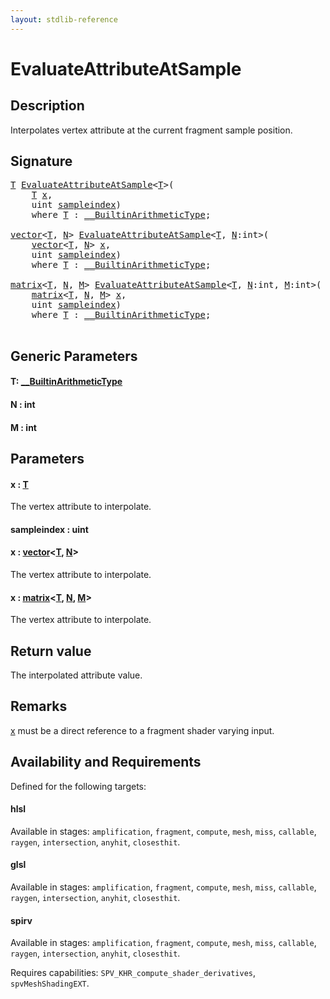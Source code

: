 ```yaml
---
layout: stdlib-reference
---
```


# EvaluateAttributeAtSample

## Description

Interpolates vertex attribute at the current fragment sample position.



## Signature 

<pre>
<a href="evaluateattributeatsample-08hj.html#typeparam-T" class="code_type">T</a> <a href="evaluateattributeatsample-08hj.html">EvaluateAttributeAtSample</a>&lt;<a href="evaluateattributeatsample-08hj.html#typeparam-T" class="code_type">T</a>&gt;(
    <a href="evaluateattributeatsample-08hj.html#typeparam-T" class="code_type">T</a> <a href="evaluateattributeatsample-08hj.html#decl-x" class="code_param">x</a>,
    <span class="code_keyword">uint</span> <a href="evaluateattributeatsample-08hj.html#decl-sampleindex" class="code_param">sampleindex</a>)
    <span class='code_keyword'>where</span> <a href="evaluateattributeatsample-08hj.html#typeparam-T" class="code_type">T</a> : <a href="../interfaces/0_builtinarithmetictype-029j/index.html" class="code_type">__BuiltinArithmeticType</a>;

<a href="../types/vector/index.html" class="code_type">vector</a>&lt;<a href="evaluateattributeatsample-08hj.html#typeparam-T" class="code_type">T</a>, <a href="evaluateattributeatsample-08hj.html#decl-N" class="code_var">N</a>&gt; <a href="evaluateattributeatsample-08hj.html">EvaluateAttributeAtSample</a>&lt;<a href="evaluateattributeatsample-08hj.html#typeparam-T" class="code_type">T</a>, <a href="evaluateattributeatsample-08hj.html#decl-N" class="code_var">N</a>:<span class="code_keyword">int</span>&gt;(
    <a href="../types/vector/index.html" class="code_type">vector</a>&lt;<a href="evaluateattributeatsample-08hj.html#typeparam-T" class="code_type">T</a>, <a href="evaluateattributeatsample-08hj.html#decl-N" class="code_var">N</a>&gt; <a href="evaluateattributeatsample-08hj.html#decl-x" class="code_param">x</a>,
    <span class="code_keyword">uint</span> <a href="evaluateattributeatsample-08hj.html#decl-sampleindex" class="code_param">sampleindex</a>)
    <span class='code_keyword'>where</span> <a href="evaluateattributeatsample-08hj.html#typeparam-T" class="code_type">T</a> : <a href="../interfaces/0_builtinarithmetictype-029j/index.html" class="code_type">__BuiltinArithmeticType</a>;

<a href="../types/matrix/index.html" class="code_type">matrix</a>&lt;<a href="evaluateattributeatsample-08hj.html#typeparam-T" class="code_type">T</a>, <a href="evaluateattributeatsample-08hj.html#decl-N" class="code_var">N</a>, <a href="evaluateattributeatsample-08hj.html#decl-M" class="code_var">M</a>&gt; <a href="evaluateattributeatsample-08hj.html">EvaluateAttributeAtSample</a>&lt;<a href="evaluateattributeatsample-08hj.html#typeparam-T" class="code_type">T</a>, <a href="evaluateattributeatsample-08hj.html#decl-N" class="code_var">N</a>:<span class="code_keyword">int</span>, <a href="evaluateattributeatsample-08hj.html#decl-M" class="code_var">M</a>:<span class="code_keyword">int</span>&gt;(
    <a href="../types/matrix/index.html" class="code_type">matrix</a>&lt;<a href="evaluateattributeatsample-08hj.html#typeparam-T" class="code_type">T</a>, <a href="evaluateattributeatsample-08hj.html#decl-N" class="code_var">N</a>, <a href="evaluateattributeatsample-08hj.html#decl-M" class="code_var">M</a>&gt; <a href="evaluateattributeatsample-08hj.html#decl-x" class="code_param">x</a>,
    <span class="code_keyword">uint</span> <a href="evaluateattributeatsample-08hj.html#decl-sampleindex" class="code_param">sampleindex</a>)
    <span class='code_keyword'>where</span> <a href="evaluateattributeatsample-08hj.html#typeparam-T" class="code_type">T</a> : <a href="../interfaces/0_builtinarithmetictype-029j/index.html" class="code_type">__BuiltinArithmeticType</a>;

</pre>

## Generic Parameters

####  <a id="typeparam-T"></a>T: [\_\_BuiltinArithmeticType](../interfaces/0_builtinarithmetictype-029j/index.html)
####  <a id="decl-N"></a>N  : int
####  <a id="decl-M"></a>M  : int

## Parameters

####  <a id="decl-x"></a>x  : [T](evaluateattributeatsample-08hj.html#typeparam-T)
The vertex attribute to interpolate.

####  <a id="decl-sampleindex"></a>sampleindex  : uint
####  <a id="decl-x"></a>x  : [vector](../types/vector/index.html)\<[T](../types/vector/index.html#typeparam-T), [N](../types/vector/index.html#decl-N)\>
The vertex attribute to interpolate.

####  <a id="decl-x"></a>x  : [matrix](../types/matrix/index.html)\<[T](../types/matrix/t-0.html), [N](../types/matrix/index.html#decl-N), [M](../types/matrix/index.html#decl-M)\>
The vertex attribute to interpolate.


## Return value
The interpolated attribute value.

## Remarks
<span class='code'><a href="evaluateattributeatsample-08hj.html#decl-x" class="code_param">x</a></span> must be a direct reference to a fragment shader varying input.


## Availability and Requirements

Defined for the following targets:

#### hlsl
Available in stages: `amplification`, `fragment`, `compute`, `mesh`, `miss`, `callable`, `raygen`, `intersection`, `anyhit`, `closesthit`.

#### glsl
Available in stages: `amplification`, `fragment`, `compute`, `mesh`, `miss`, `callable`, `raygen`, `intersection`, `anyhit`, `closesthit`.

#### spirv
Available in stages: `amplification`, `fragment`, `compute`, `mesh`, `miss`, `callable`, `raygen`, `intersection`, `anyhit`, `closesthit`.

Requires capabilities: `SPV_KHR_compute_shader_derivatives`, `spvMeshShadingEXT`.


